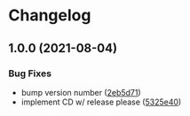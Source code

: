 # Changelog

## 1.0.0 (2021-08-04)


### Bug Fixes

* bump version number ([2eb5d71](https://www.github.com/ShipEngine/shipengine-php/commit/2eb5d710f82ccefd2110a720394234e47e38040e))
* implement CD w/ release please ([5325e40](https://www.github.com/ShipEngine/shipengine-php/commit/5325e40f0bff35f8cda1fc5f67ce5f461345a905))
